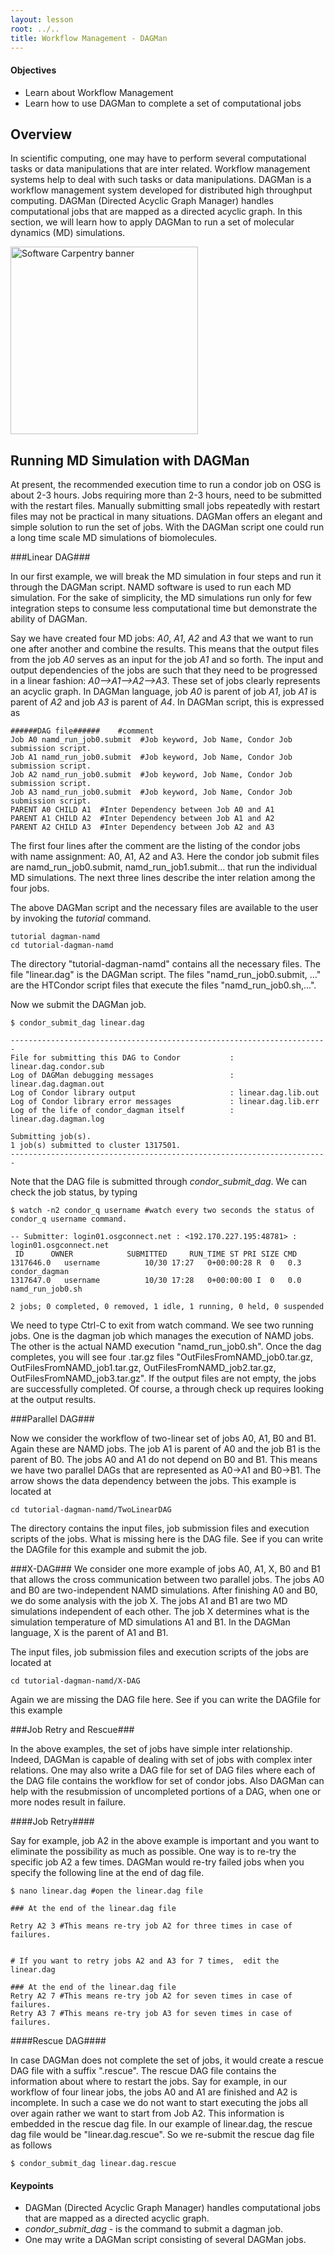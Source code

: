 ```yaml
---
layout: lesson
root: ../..
title: Workflow Management - DAGMan
---
```

<div class="objectives" markdown="1">

#### Objectives
*   Learn about Workflow Management 
*   Learn how to use DAGMan to complete a set of computational jobs
</div>

<h2> Overview </h2> 


In scientific computing, one may have to perform several computational tasks or 
data manipulations that are inter related. Workflow management 
systems help to deal with such tasks or data manipulations. DAGMan is a workflow management 
system developed for distributed high throughput 
computing. DAGMan (Directed Acyclic Graph Manager) handles computational jobs 
that are mapped as a directed acyclic graph. In this section, we will learn how to 
apply DAGMan to run a set of molecular dynamics (MD) simulations. 


<div class="objectives" markdown="1">
   <img alt="Software Carpentry banner" src="{{page.root}}/novice/DHTC/DAGManImages/Slide1.png" width="300">
</div>

<h2> Running MD Simulation with DAGMan   </h2> 

At present, the recommended execution time to run a condor job on OSG is about 2-3 hours. Jobs
requiring more than 2-3 hours, need to be submitted with the restart files. Manually 
submitting small jobs repeatedly with restart files may not be practical in many 
situations. DAGMan offers an elegant and simple solution to run the set of jobs. With 
the DAGMan script one could run a long time scale MD simulations of biomolecules. 

###Linear DAG###

In our first example, we will break the MD simulation in four steps and run it through the 
DAGMan script. NAMD software is used to run each MD simulation. For the sake of 
simplicity, the MD simulations run only for few 
integration steps to consume less computational time but demonstrate the ability 
of DAGMan. 

Say we have created four MD jobs: *A0*, *A1*, *A2* and *A3* that we want to run one 
after another and combine the results. This means that the output files from the 
job *A0* serves as an input for the job *A1* and so forth. The input and output 
dependencies of the jobs are such that they need to be progressed in a linear 
fashion:  *A0-->A1-->A2-->A3*. These set of jobs clearly represents an 
acyclic graph. In DAGMan language, job *A0* is parent of job *A1*,  job *A1* is 
parent of *A2* and job *A3* is parent of *A4*. In DAGMan script, this is expressed as 

~~~
######DAG file######    #comment
Job A0 namd_run_job0.submit  #Job keyword, Job Name, Condor Job submission script.
Job A1 namd_run_job0.submit  #Job keyword, Job Name, Condor Job submission script.
Job A2 namd_run_job0.submit  #Job keyword, Job Name, Condor Job submission script.
Job A3 namd_run_job0.submit  #Job keyword, Job Name, Condor Job submission script.
PARENT A0 CHILD A1  #Inter Dependency between Job A0 and A1
PARENT A1 CHILD A2  #Inter Dependency between Job A1 and A2 
PARENT A2 CHILD A3  #Inter Dependency between Job A2 and A3
~~~

The first four lines after the comment are the listing of the condor jobs  
with name assignment:  A0, A1, A2 and A3. Here the condor job submit files are 
 namd_run_job0.submit, namd_run_job1.submit... that run the individual 
MD simulations.  The next three lines describe the inter relation 
among the four jobs. 

The above DAGMan script and the necessary files are available to the user 
by invoking the *tutorial* command. 

~~~
tutorial dagman-namd
cd tutorial-dagman-namd
~~~

The directory "tutorial-dagman-namd" contains all the necessary files. The file 
"linear.dag" is the DAGMan script. The files "namd_run_job0.submit, ..." are the 
HTCondor script files that execute the files "namd_run_job0.sh,...".


Now we submit the DAGMan job.  

~~~
$ condor_submit_dag linear.dag 

-----------------------------------------------------------------------
File for submitting this DAG to Condor           : linear.dag.condor.sub
Log of DAGMan debugging messages                 : linear.dag.dagman.out
Log of Condor library output                     : linear.dag.lib.out
Log of Condor library error messages             : linear.dag.lib.err
Log of the life of condor_dagman itself          : linear.dag.dagman.log

Submitting job(s).
1 job(s) submitted to cluster 1317501.
-----------------------------------------------------------------------

~~~

Note that the DAG file is submitted through  *condor_submit_dag*. We can check the job status, by typing

~~~
$ watch -n2 condor_q username #watch every two seconds the status of condor_q username command.

-- Submitter: login01.osgconnect.net : <192.170.227.195:48781> : login01.osgconnect.net
 ID      OWNER            SUBMITTED     RUN_TIME ST PRI SIZE CMD               
1317646.0   username          10/30 17:27   0+00:00:28 R  0   0.3  condor_dagman     
1317647.0   username          10/30 17:28   0+00:00:00 I  0   0.0  namd_run_job0.sh  

2 jobs; 0 completed, 0 removed, 1 idle, 1 running, 0 held, 0 suspended
~~~~
We need to type Ctrl-C to exit from watch command. We see two running jobs. One is the dagman 
job which manages the execution of NAMD jobs. The other is the actual NAMD 
execution "namd_run_job0.sh". Once the dag completes, you will see four .tar.gz 
files "OutFilesFromNAMD_job0.tar.gz, OutFilesFromNAMD_job1.tar.gz, OutFilesFromNAMD_job2.tar.gz, 
OutFilesFromNAMD_job3.tar.gz". If the output files are not empty, the jobs are 
successfully completed. Of course, a through check up requires looking at the output results.  

###Parallel DAG###

Now we consider the workflow of two-linear set of jobs A0, A1, B0 and B1. Again these are 
NAMD jobs. The job A1 is parent 
of A0 and the job B1 is the parent of B0. The jobs A0 and A1 do not depend on B0 and B1. This 
means we have two parallel DAGs that are represented as A0->A1 and B0->B1. The arrow shows the 
data dependency between the jobs.  This example is located at 

~~~
cd tutorial-dagman-namd/TwoLinearDAG
~~~

The directory contains the input files, job submission files and execution scripts of the 
jobs. What is missing here is the DAG file. See if you can write the DAGfile for this example 
and submit the job. 

###X-DAG###
We consider one more example of jobs A0, A1, X, B0 and B1 that allows the cross communication 
between two parallel jobs. The jobs A0 and B0 are two-independent NAMD simulations. After 
finishing A0 and B0, we do some analysis with the job X. The jobs A1 and B1 are two MD 
simulations independent of each other. The job X determines what is the simulation temperature 
of MD simulations A1 and B1. In the DAGMan language, X is the parent of A1 and B1.  


The input files, job submission files and execution scripts of the 
jobs are located at 

~~~
cd tutorial-dagman-namd/X-DAG
~~~

Again we are missing the DAG file here. See if you can write the DAGfile for this example 

###Job Retry and Rescue###

In the above examples, the set of jobs have simple inter relationship.  Indeed,  DAGMan is capable of dealing with set of jobs with complex inter relations.  One may also write a DAG file for set of DAG files where each of the DAG file contains the workflow for set of condor jobs.  Also DAGMan can help with the resubmission of uncompleted portions of a DAG, when one or more nodes result in failure.  

####Job Retry####

Say for example,  job A2 in the above example is  important and you want to eliminate the possibility as much as possible. One way is to re-try the specific job A2 a few times. DAGMan would re-try  failed jobs when you specify the following line at the end of dag file.

~~~ 
$ nano linear.dag #open the linear.dag file
 
### At the end of the linear.dag file
 
Retry A2 3 #This means re-try job A2 for three times in case of failures. 


# If you want to retry jobs A2 and A3 for 7 times,  edit the linear.dag 
 
### At the end of the linear.dag file
Retry A2 7 #This means re-try job A2 for seven times in case of failures.
Retry A3 7 #This means re-try job A3 for seven times in case of failures.
~~~
 
####Rescue DAG####

In case DAGMan  does not complete the set of jobs, it would create a rescue DAG file with a 
suffix ".rescue". The rescue DAG file contains the information about where to restart 
the jobs. Say for example, in our workflow of four linear jobs, the jobs A0 and A1 are 
finished and A2 is incomplete. In such a case we do not want to start executing the jobs 
all over again rather we want to start from Job A2. This information is embedded 
in the rescue dag file. In our example of linear.dag, the rescue dag file would 
be "linear.dag.rescue". So we re-submit the rescue dag file 
as follows

~~~
$ condor_submit_dag linear.dag.rescue
~~~
 
<div class="keypoints" markdown="1">

#### Keypoints
*   DAGMan (Directed Acyclic Graph Manager) handles computational jobs that are mapped as a directed acyclic graph.
*   *condor_submit_dag* - is the command to submit a dagman job. 
*   One may write a DAGMan script consisting of several DAGMan jobs. 
</div>
